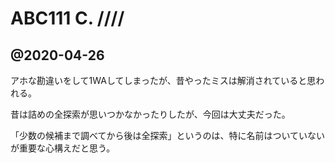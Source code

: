 # ABC111 C. /\/\/\/

## @2020-04-26

アホな勘違いをして1WAしてしまったが、昔やったミスは解消されていると思われる。

昔は詰めの全探索が思いつかなかったりしたが、今回は大丈夫だった。

「少数の候補まで調べてから後は全探索」というのは、特に名前はついていないが重要な心構えだと思う。

